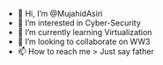 - 👋 Hi, I’m @MujahidAsiri
- 👀 I’m interested in Cyber-Security
- 🌱 I’m currently learning Virtualization 
- 💞️ I’m looking to collaborate on WW3
- 📫 How to reach me > Just say father 

<!---
MujahidAsiri/MujahidAsiri is a ✨ special ✨ repository because its `README.md` (this file) appears on your GitHub profile.
You can click the Preview link to take a look at your changes.
--->
